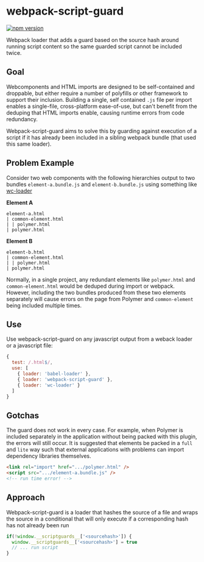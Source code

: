 # webpack-script-guard

[![npm version](https://badge.fury.io/js/%40gkjohnson%2Fwebpack-script-guard.svg)](https://www.npmjs.com/package/@gkjohnson/webpack-script-guard)

Webpack loader that adds a guard based on the source hash around running script content so the same guarded script cannot be included twice.

## Goal

Webcomponents and HTML imports are designed to be self-contained and droppable, but either require a number of polyfills or other framework to support their inclusion. Building a single, self contained `.js` file per import enables a single-file, cross-platform ease-of-use, but can't benefit from the deduping that HTML imports enable, causing runtime errors from code redundancy.

Webpack-script-guard aims to solve this by guarding against execution of a script if it has already been included in a sibling webpack bundle (that used this same loader).

## Problem Example

Consider two web components with the following hierarchies output to two bundles `element-a.bundle.js` and `element-b.bundle.js` using something like [wc-loader](https://github.com/aruntk/wc-loader)

**Element A**
```
element-a.html
| common-element.html
| | polymer.html
| polymer.html
```

**Element B**
```
element-b.html
| common-element.html
| | polymer.html
| polymer.html
```

Normally, in a single project, any redundant elements like `polymer.html` and `common-element.html` would be deduped during import or webpack. However, including the two bundles produced from these two elements separately will cause errors on the page from Polymer and `common-element` being included multiple times.

## Use
Use webpack-script-guard on any javascript output from a weback loader or a javascript file:
```javascript
{
  test: /.html$/,
  use: [
    { loader: 'babel-loader' },
    { loader: 'webpack-script-guard' },
    { loader: 'wc-loader' }
  ]
}
```

## Gotchas
The guard does not work in every case. For example, when Polymer is included separately in the application without being packed with this plugin, the errors will still occur. It is suggested that elements be packed in a `full` and `lite` way such that external applications with problems can import dependency libraries themselves.

```html
<link rel="import" href=".../polymer.html" />
<script src=".../element-a.bundle.js" />
<!-- run time error! -->
```

## Approach
Webpack-script-guard is a loader that hashes the source of a file and wraps the source in a conditional that will only execute if a corresponding hash has not already been run
``` javascript
if(!window.__scriptguards__['<sourcehash>']) {
  window.__scriptguards__['<sourcehash>'] = true
  // ... run script
}
```
